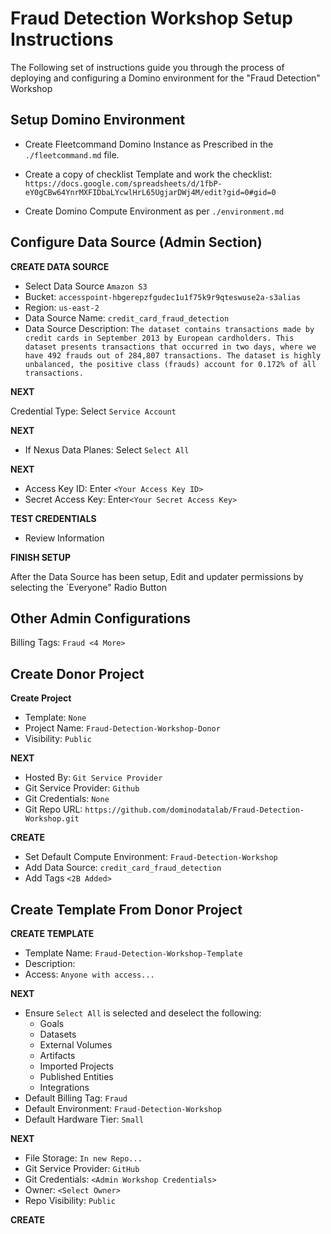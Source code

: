 # Fraud Detection Workshop Setup Instructions
The Following set of instructions guide you through the process of deploying and configuring a Domino environment for the "Fraud Detection" Workshop

## Setup Domino Environment
- Create Fleetcommand Domino Instance as Prescribed in the `./fleetcommand.md` file.
  
- Create a copy of checklist Template and work the checklist: `https://docs.google.com/spreadsheets/d/1fbP-eY0gCBw64YnrMXFIDbaLYcwlHrL65UgjarDWj4M/edit?gid=0#gid=0`
  
- Create Domino Compute Environment as per `./environment.md`

## Configure Data Source (Admin Section)

**CREATE DATA SOURCE**

- Select Data Source `Amazon S3`
- Bucket: `accesspoint-hbgerepzfgudec1u1f75k9r9qteswuse2a-s3alias`
- Region: `us-east-2`
- Data Source Name: `credit_card_fraud_detection`
- Data Source Description: `The dataset contains transactions made by credit cards in September 2013 by European cardholders. This dataset presents transactions that occurred in two days, where we have 492 frauds out of 284,807 transactions. The dataset is highly unbalanced, the positive class (frauds) account for 0.172% of all transactions.`

**NEXT**

Credential Type: Select `Service Account`

**NEXT**

- If Nexus Data Planes: Select `Select All`

**NEXT**

- Access Key ID: Enter `<Your Access Key ID>`
- Secret Access Key: Enter`<Your Secret Access Key>`

**TEST CREDENTIALS**

- Review Information 

**FINISH SETUP**

After the Data Source has been setup, Edit and updater permissions by selecting the `Everyone" Radio Button

## Other Admin Configurations
Billing Tags: `Fraud <4 More>`


## Create Donor Project

**Create Project**

- Template: `None`
- Project Name: `Fraud-Detection-Workshop-Donor`
- Visibility: `Public`

**NEXT**

- Hosted By: `Git Service Provider`
- Git Service Provider: `Github`
- Git Credentials: `None`
- Git Repo URL: `https://github.com/dominodatalab/Fraud-Detection-Workshop.git`

**CREATE**

- Set Default Compute Environment: `Fraud-Detection-Workshop`
- Add Data Source: `credit_card_fraud_detection`
- Add Tags `<2B Added>`

## Create Template From Donor Project

**CREATE TEMPLATE**

- Template Name: `Fraud-Detection-Workshop-Template`
- Description:
- Access: `Anyone with access...`

**NEXT**

- Ensure `Select All` is selected and deselect the following:
  - Goals
  - Datasets
  - External Volumes
  - Artifacts
  - Imported Projects
  - Published Entities
  - Integrations
- Default Billing Tag: `Fraud`
- Default Environment: `Fraud-Detection-Workshop`
- Default Hardware Tier: `Small`

**NEXT**

- File Storage: `In new Repo...`
- Git Service Provider: `GitHub`
- Git Credentials: `<Admin Workshop Credentials>`
- Owner: `<Select Owner>`
- Repo Visibility: `Public`

**CREATE**








